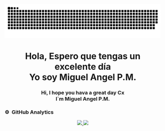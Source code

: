 <a name="readme-top"></a>
<img src="https://github.com/1999AZZAR/1999AZZAR/blob/main/resources/img/grid-snake.svg" alt="snake"/>
<h1 align="center"> Hola, Espero que tengas un excelente día <br/> Yo soy Miguel Angel P.M. </h1>
<h3 align="center"> Hi, I hope you hava a great day Cx <br/> I`m Miguel Angel P.M. </h3>


### ⚙️ &nbsp;GitHub Analytics

<p align="center">
<a href="https://github.com/AngelPM9506&">
  <img height="180em" src="https://github-readme-stats-eight-theta.vercel.app/api?username=AngelPM9506&show_icons=true&theme=merko&include_all_commits=true&count_private=true"/>
  <img height="180em" src="https://github-readme-stats-eight-theta.vercel.app/api/top-langs/?username=AngelPM9506&layout=compact&langs_count=8&theme=merko"/>
</a>
</p>